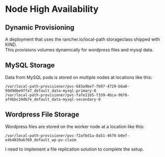 # Node High Availability

## Dynamic Provisioning

A deployment that uses the rancher.io/local-path storageclass shipped with KIND.\
This provisions volumes dynamically for wordpress files and mysql data.

## MySQL Storage

Data from MySQL pods is stored on multiple nodes at locations like this:

```text
/var/local-path-provisioner/pvc-683a9be7-fb97-4729-b6a0-99d90be9ffa7_default_data-mysql-primary-0
/var/local-path-provisioner/pvc-fafe11b5-f339-4bca-96f8-af4bbc19db7e_default_data-mysql-secondary-0
```

## Wordpress File Storage

Wordpress files are stored on the worker node at a location like this:

```text
/var/local-path-provisioner/pvc-72af6d1a-8a51-4670-b0ef-e4b4839ab769_default_wp-pv-claim
```

I need to implement a file replication solution to complete the setup.